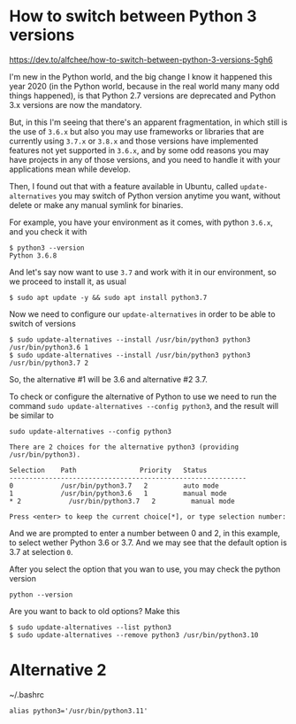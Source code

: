 # How to switch between Python 3 versions
https://dev.to/alfchee/how-to-switch-between-python-3-versions-5gh6

I'm new in the Python world, and the big change I know it happened this year 2020 (in the Python world, because in the real world many many odd things happened), is that Python 2.7 versions are deprecated and Python 3.x versions are now the mandatory.

But, in this I'm seeing that there's an apparent fragmentation, in which still is the use of `3.6.x` but also you may use frameworks or libraries that are currently using `3.7.x` or `3.8.x` and those versions have implemented features not yet supported in `3.6.x`, and by some odd reasons you may have projects in any of those versions, and you need to handle it with your applications mean while develop.

Then, I found out that with a feature available in Ubuntu, called `update-alternatives` you may switch of Python version anytime you want, without delete or make any manual symlink for binaries.

For example, you have your environment as it comes, with python `3.6.x`, and you check it with

    $ python3 --version
    Python 3.6.8

And let's say now want to use `3.7` and work with it in our environment, so we proceed to install it, as usual

    $ sudo apt update -y && sudo apt install python3.7

Now we need to configure our `update-alternatives` in order to be able to switch of versions

    $ sudo update-alternatives --install /usr/bin/python3 python3 /usr/bin/python3.6 1
    $ sudo update-alternatives --install /usr/bin/python3 python3 /usr/bin/python3.7 2

So, the alternative #1 will be 3.6 and alternative #2 3.7.

To check or configure the alternative of Python to use we need to run the command `sudo update-alternatives --config python3`, and the result will be similar to

    sudo update-alternatives --config python3

    There are 2 choices for the alternative python3 (providing /usr/bin/python3).

    Selection    Path                Priority   Status
    ------------------------------------------------------------
    0            /usr/bin/python3.7   2         auto mode
    1            /usr/bin/python3.6   1         manual mode
    * 2            /usr/bin/python3.7   2         manual mode

    Press <enter> to keep the current choice[*], or type selection number: 

And we are prompted to enter a number between 0 and 2, in this example, to select wether Python 3.6 or 3.7. And we may see that the default option is 3.7 at selection `0`.

After you select the option that you wan to use, you may check the python version

    python --version

Are you want to back to old options? Make this

    $ sudo update-alternatives --list python3
    $ sudo update-alternatives --remove python3 /usr/bin/python3.10


# Alternative 2

~/.bashrc

    alias python3='/usr/bin/python3.11'
